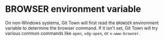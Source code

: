 # BROWSER environment variable

On non-Windows systems, Git Town will first read the `BROWSER` environment
variable to determine the browser command. If it isn't set, Git Town will try
various common commands like `open`, `xdg-open`, or `x-www-browser`.
